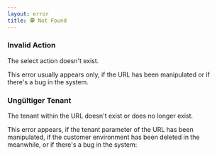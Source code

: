 ```yaml
---
layout: error
title: 🕵️ Not Found
---
```


### Invalid Action
The select action doesn't exist.

This error usually appears only, if the URL has been manipulated or
if there's a bug in the system.

### Ungültiger Tenant
The tenant within the URL doesn't exist or does no longer exist.

This error appears, if the tenant parameter of the URL has been manipulated,
if the customer environment has been deleted in the meanwhile,
or if there's a bug in the system:
